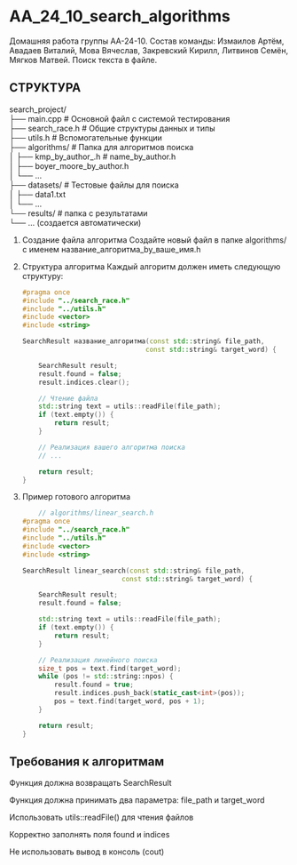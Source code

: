 # AA_24_10_search_algorithms
Домашняя работа группы АА-24-10. Состав команды: Измаилов Артём, Авадаев Виталий, Мова Вячеслав, Закревский Кирилл, Литвинов Семён, Мягков Матвей. Поиск текста в файле.

## СТРУКТУРА
search_project/<br>
├── main.cpp     # Основной файл с системой тестирования <br>
├── search_race.h    # Общие структуры данных и типы<br>
├── utils.h          # Вспомогательные функции<br>
├── algorithms/      # Папка для алгоритмов поиска<br>
│   ├── kmp_by_author_.h   # name_by_author.h<br>
│   ├── boyer_moore_by_author.h<br>
│   └── ...<br>
├── datasets/        # Тестовые файлы для поиска<br>
│   ├── data1.txt<br>
│   └── ...<br>
└── results/         # папка с результатами<br>
    └── ... (создается автоматически)<br>


1. Создание файла алгоритма
Создайте новый файл в папке algorithms/ с именем название_алгоритма_by_ваше_имя.h

2. Структура алгоритма
Каждый алгоритм должен иметь следующую структуру:
    ```cpp
    #pragma once
    #include "../search_race.h"
    #include "../utils.h"
    #include <vector>
    #include <string>

    SearchResult название_алгоритма(const std::string& file_path, 
                                   const std::string& target_word) {
    
        SearchResult result;
        result.found = false;
        result.indices.clear();
    
        // Чтение файла
        std::string text = utils::readFile(file_path);
        if (text.empty()) {
            return result;
        }
    
        // Реализация вашего алгоритма поиска
        // ...
    
        return result;
    }
    ```

3. Пример готового алгоритма
    ```cpp
        // algorithms/linear_search.h
    #pragma once
    #include "../search_race.h"
    #include "../utils.h"
    #include <vector>
    #include <string>

    SearchResult linear_search(const std::string& file_path, 
                             const std::string& target_word) {
    
        SearchResult result;
        result.found = false;
    
        std::string text = utils::readFile(file_path);
        if (text.empty()) {
            return result;
        }
    
        // Реализация линейного поиска
        size_t pos = text.find(target_word);
        while (pos != std::string::npos) {
            result.found = true;
            result.indices.push_back(static_cast<int>(pos));
            pos = text.find(target_word, pos + 1);
        }
    
        return result;
    }
    ```

## Требования к алгоритмам
Функция должна возвращать SearchResult

Функция должна принимать два параметра: file_path и target_word

Использовать utils::readFile() для чтения файлов

Корректно заполнять поля found и indices

Не использовать вывод в консоль (cout)
